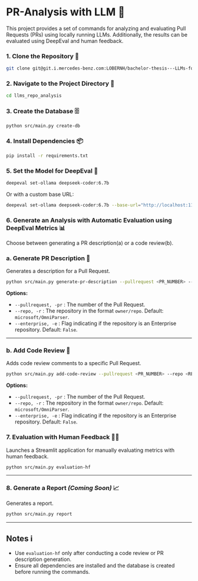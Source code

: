 # PR-Analysis with LLM 🚀

This project provides a set of commands for analyzing and evaluating Pull Requests (PRs) using locally running LLMs. Additionally, the results can be evaluated using DeepEval and human feedback.

### 1. Clone the Repository 🔗
```bash
git clone git@git.i.mercedes-benz.com:LOBERNH/bachelor-thesis---LLMs-for-RepoAnalysis.git
```

### 2. Navigate to the Project Directory 📂
```bash
cd llms_repo_analysis
```

### 3. Create the Database 🗄️
```bash
python src/main.py create-db
```

### 4. Install Dependencies 📦
```bash
pip install -r requirements.txt
```

### 5. Set the Model for DeepEval 🧠
```bash
deepeval set-ollama deepseek-coder:6.7b
```
Or with a custom base URL:
```bash
deepeval set-ollama deepseek-coder:6.7b --base-url="http://localhost:11434/v1/"
```

### 6. Generate an Analysis with Automatic Evaluation using DeepEval Metrics 📊
Choose between generating a PR description(a) or a code review(b).

### a. Generate PR Description 📝
Generates a description for a Pull Request.
```bash
python src/main.py generate-pr-description --pullrequest <PR_NUMBER> --repo <REPO> [--enterprise]
```
**Options:**
- `--pullrequest, -pr` : The number of the Pull Request.
- `--repo, -r` : The repository in the format `owner/repo`. Default: `microsoft/OmniParser`.
- `--enterprise, -e` : Flag indicating if the repository is an Enterprise repository. Default: `False`.

---

### b. Add Code Review 💬
Adds code review comments to a specific Pull Request.
```bash
python src/main.py add-code-review --pullrequest <PR_NUMBER> --repo <REPO> [--enterprise]
```
**Options:**
- `--pullrequest, -pr` : The number of the Pull Request.
- `--repo, -r` : The repository in the format `owner/repo`. Default: `microsoft/OmniParser`.
- `--enterprise, -e` : Flag indicating if the repository is an Enterprise repository. Default: `False`.

### 7. Evaluation with Human Feedback 🧑‍💻
Launches a Streamlit application for manually evaluating metrics with human feedback.
```bash
python src/main.py evaluation-hf
```
---

### 8. Generate a Report *(Coming Soon)* 📈
Generates a report.
```bash
python src/main.py report
```

---

## Notes ℹ️ 
- Use `evaluation-hf` only after conducting a code review or PR description generation.
- Ensure all dependencies are installed and the database is created before running the commands.

